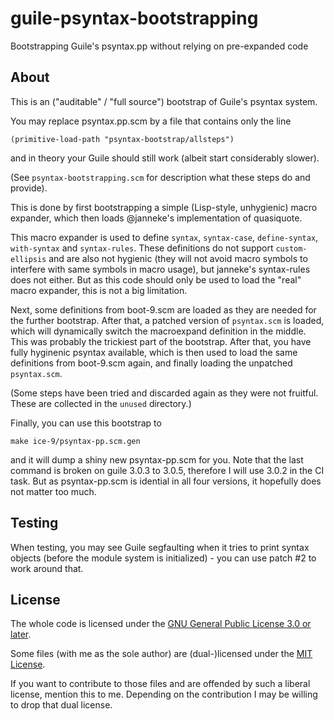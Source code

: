 # guile-psyntax-bootstrapping
Bootstrapping Guile's psyntax.pp without relying on pre-expanded code

About
-----

This is an ("auditable" / "full source") bootstrap of Guile's psyntax system.

You may replace psyntax.pp.scm by a file that contains only the line

    (primitive-load-path "psyntax-bootstrap/allsteps")
    
and in theory your Guile should still work (albeit start considerably slower).

(See `psyntax-bootstrapping.scm` for description what these steps do and provide).

This is done by first bootstrapping a simple (Lisp-style, unhygienic)
macro expander, which then loads @janneke's implementation of quasiquote.

This macro expander is used to define `syntax`, `syntax-case`, `define-syntax`, `with-syntax` and `syntax-rules`. These definitions
do not support `custom-ellipsis` and are also not hygienic (they will not avoid macro symbols to interfere with same symbols in macro usage),
but janneke's syntax-rules does not either. But as this code should only be used to load the "real" macro expander, this is not a
big limitation.

Next, some definitions from boot-9.scm are loaded as they are needed for the further bootstrap. After that, a patched
version of `psyntax.scm` is loaded, which will dynamically switch the macroexpand definition in the middle. This was
probably the trickiest part of the bootstrap. After that, you have fully hyginenic psyntax available, which is then
used to load the same definitions from boot-9.scm again, and finally loading the unpatched `psyntax.scm`.

(Some steps have been tried and discarded again as they were not fruitful. These are collected in the `unused` directory.)

Finally, you can use this bootstrap to 

    make ice-9/psyntax-pp.scm.gen
    
and it will dump a shiny new psyntax-pp.scm for you. Note that the last command is broken on guile 3.0.3 to 3.0.5, therefore
I will use 3.0.2 in the CI task. But as psyntax-pp.scm is idential in all four versions, it hopefully does not matter too much.

Testing
-------

When testing, you may see Guile segfaulting when it tries to print syntax objects (before the module system is
initialized) - you can use patch #2 to work around that.

License
-------

The whole code is licensed under the [GNU General Public License 3.0 or later](https://www.gnu.org/licenses/gpl-3.0.html).

Some files (with me as the sole author) are (dual-)licensed under the [MIT License](https://opensource.org/licenses/MIT).

If you want to contribute to those files and are offended by such a liberal license, mention this to me. Depending on the
contribution I may be willing to drop that dual license.

